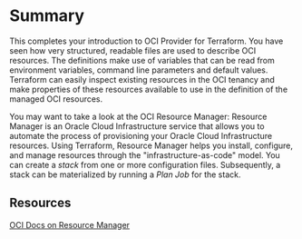 # Summary

This completes your introduction to OCI Provider for Terraform. You have seen how very structured, readable files are used to describe OCI resources. The definitions make use of variables that can be read from environment variables, command line parameters and default values. Terraform can easily inspect existing resources in the OCI tenancy and make properties of these resources available to use in the definition of the managed OCI resources.  

You may want to take a look at the OCI Resource Manager: Resource Manager is an Oracle Cloud Infrastructure service that allows you to automate the process of provisioning your Oracle Cloud Infrastructure resources. Using Terraform, Resource Manager helps you install, configure, and manage resources through the "infrastructure-as-code" model. You can create a *stack* from one or more configuration files. Subsequently, a stack can be materialized by running a *Plan Job* for the stack. 

## Resources

[OCI Docs on Resource Manager](https://docs.cloud.oracle.com/en-us/iaas/Content/ResourceManager/Concepts/resourcemanager.htm)